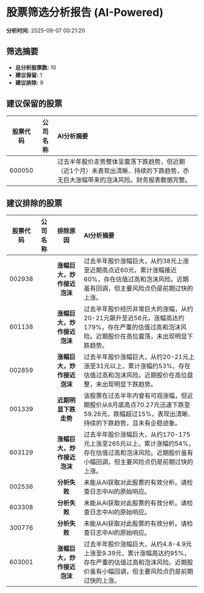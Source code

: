 # 股票筛选分析报告 (AI-Powered)

**分析时间:** 2025-09-07 00:21:20

## 筛选摘要

- **总分析股票数:** 10
- **建议保留:** 1
- **建议排除:** 9

## 建议保留的股票

| 股票代码 | 公司名称 | AI分析摘要 |
|:---:|:---:|:---|
| 600050 |  | 过去半年股价走势整体呈震荡下跌趋势，但近期（近1个月）未表现出清晰、持续的下跌趋势，亦无巨大涨幅带来的泡沫风险。财务报表数据完整。 |

## 建议排除的股票

| 股票代码 | 公司名称 | 排除原因 | AI分析摘要 |
|:---:|:---:|:---:|:---|
| 002938 |  | **涨幅巨大，炒作接近泡沫** | 过去半年股价涨幅巨大，从约38元上涨至近期高点近60元，累计涨幅接近60%，存在估值过高和泡沫风险。近期虽有回调，但主要风险点仍是前期过快的上涨。 |
| 601138 |  | **涨幅巨大，炒作接近泡沫** | 过去半年股价经历非常巨大的涨幅，从约20-21元飙升至近56元，涨幅高达约179%，存在严重的估值过高和泡沫风险。近期股价在高位震荡，未出现明显下跌趋势。 |
| 002859 |  | **涨幅巨大，炒作接近泡沫** | 过去半年股价涨幅巨大，从约20-21元上涨至31元以上，累计涨幅约53%，存在估值过高和泡沫风险。近期股价在高位盘整，未出现明显下跌趋势。 |
| 001339 |  | **近期明显下跌走势** | 该股票在过去半年内曾有可观涨幅，但近期股价从8月底高点70.27元迅速下跌至59.26元，跌幅超过15%，表现出清晰、持续的下跌趋势，且未有企稳迹象。 |
| 603129 |  | **涨幅巨大，炒作接近泡沫** | 过去半年股价涨幅巨大，从约170-175元上涨至265元以上，累计涨幅约54%，存在估值过高和泡沫风险。近期股价虽有小幅回调，但主要风险点仍是前期过快的上涨。 |
| 002536 |  | **分析失败** | 未能从AI获取对此股票的有效分析。请检查日志中AI的原始响应。 |
| 603308 |  | **分析失败** | 未能从AI获取对此股票的有效分析。请检查日志中AI的原始响应。 |
| 300776 |  | **分析失败** | 未能从AI获取对此股票的有效分析。请检查日志中AI的原始响应。 |
| 603001 |  | **涨幅巨大，炒作接近泡沫** | 过去半年股价涨幅巨大，从约4.8-4.9元上涨至9.39元，累计涨幅高达约95%，存在严重的估值过高和泡沫风险。近期股价虽有小幅回调，但主要风险点仍是前期过快的上涨。 |
